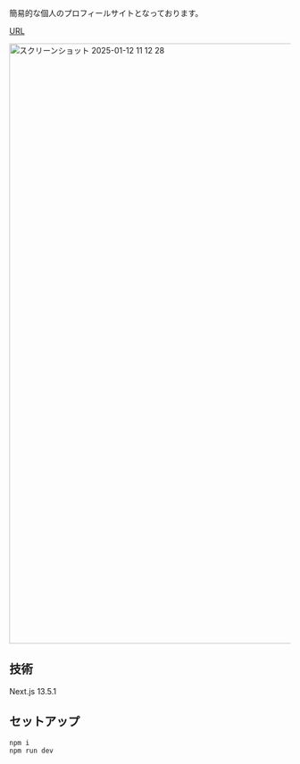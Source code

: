簡易的な個人のプロフィールサイトとなっております。

[URL](https://my-blog-khaki-tau.vercel.app/)

<img width="1076" alt="スクリーンショット 2025-01-12 11 12 28" src="https://github.com/user-attachments/assets/99ef5457-962d-41b5-bf12-0021c02547ad" />



## 技術

Next.js 13.5.1


## セットアップ
```
npm i
npm run dev
```
